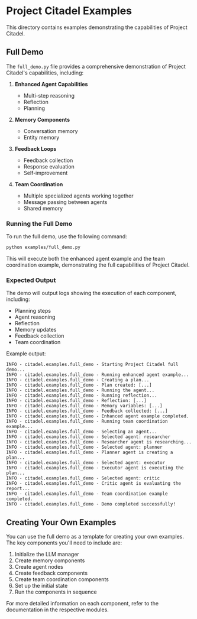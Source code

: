 
# Project Citadel Examples

This directory contains examples demonstrating the capabilities of Project Citadel.

## Full Demo

The `full_demo.py` file provides a comprehensive demonstration of Project Citadel's capabilities, including:

1. **Enhanced Agent Capabilities**
   - Multi-step reasoning
   - Reflection
   - Planning

2. **Memory Components**
   - Conversation memory
   - Entity memory

3. **Feedback Loops**
   - Feedback collection
   - Response evaluation
   - Self-improvement

4. **Team Coordination**
   - Multiple specialized agents working together
   - Message passing between agents
   - Shared memory

### Running the Full Demo

To run the full demo, use the following command:

```bash
python examples/full_demo.py
```

This will execute both the enhanced agent example and the team coordination example, demonstrating the full capabilities of Project Citadel.

### Expected Output

The demo will output logs showing the execution of each component, including:

- Planning steps
- Agent reasoning
- Reflection
- Memory updates
- Feedback collection
- Team coordination

Example output:

```
INFO - citadel.examples.full_demo - Starting Project Citadel full demo...
INFO - citadel.examples.full_demo - Running enhanced agent example...
INFO - citadel.examples.full_demo - Creating a plan...
INFO - citadel.examples.full_demo - Plan created: [...]
INFO - citadel.examples.full_demo - Running the agent...
INFO - citadel.examples.full_demo - Running reflection...
INFO - citadel.examples.full_demo - Reflection: [...]
INFO - citadel.examples.full_demo - Memory variables: [...]
INFO - citadel.examples.full_demo - Feedback collected: [...]
INFO - citadel.examples.full_demo - Enhanced agent example completed.
INFO - citadel.examples.full_demo - Running team coordination example...
INFO - citadel.examples.full_demo - Selecting an agent...
INFO - citadel.examples.full_demo - Selected agent: researcher
INFO - citadel.examples.full_demo - Researcher agent is researching...
INFO - citadel.examples.full_demo - Selected agent: planner
INFO - citadel.examples.full_demo - Planner agent is creating a plan...
INFO - citadel.examples.full_demo - Selected agent: executor
INFO - citadel.examples.full_demo - Executor agent is executing the plan...
INFO - citadel.examples.full_demo - Selected agent: critic
INFO - citadel.examples.full_demo - Critic agent is evaluating the report...
INFO - citadel.examples.full_demo - Team coordination example completed.
INFO - citadel.examples.full_demo - Demo completed successfully!
```

## Creating Your Own Examples

You can use the full demo as a template for creating your own examples. The key components you'll need to include are:

1. Initialize the LLM manager
2. Create memory components
3. Create agent nodes
4. Create feedback components
5. Create team coordination components
6. Set up the initial state
7. Run the components in sequence

For more detailed information on each component, refer to the documentation in the respective modules.
